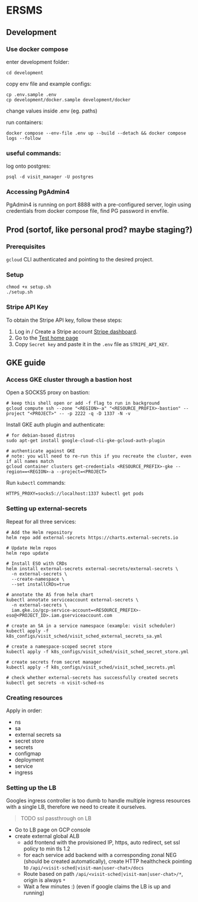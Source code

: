 # ERSMS

## Development
### Use docker compose
enter development folder:
```
cd development
```

copy env file and example configs:
```
cp .env.sample .env
cp development/docker.sample development/docker
```

change values inside .env (eg. paths)

run containers:
```
docker compose --env-file .env up --build --detach && docker compose logs --follow
```

### useful  commands:
log onto postgres:
```
psql -d visit_manager -U postgres
```

### Accessing PgAdmin4

PgAdmin4 is running on port 8888 with a pre-configured server, login using credentials from docker compose file, find PG password in envfile.

## Prod (sortof, like personal prod? maybe staging?)
### Prerequisites

`gcloud` CLI authenticated and pointing to the desired project.

### Setup

```shell
chmod +x setup.sh
./setup.sh
```

### Stripe API Key

To obtain the Stripe API key, follow these steps:
1. Log in / Create a Stripe account [Stripe dashboard](https://dashboard.stripe.com/).
2. Go to the [Test home page](https://dashboard.stripe.com/test/dashboard)
3. Copy `Secret key` and paste it in the `.env` file as `STRIPE_API_KEY`.

## GKE guide

### Access GKE cluster through a bastion host

Open a SOCKS5 proxy on bastion:

```shell
# keep this shell open or add -f flag to run in background
gcloud compute ssh --zone "<REGION>-a" "<RESOURCE_PROFIX>-bastion" --project "<PROJECT>" -- -p 2222 -q -D 1337 -N -v
```

Install GKE auth plugin and authenticate:

```shell
# for debian-based distros
sudo apt-get install google-cloud-cli-gke-gcloud-auth-plugin

# authenticate against GKE
# note: you will need to re-run this if you recreate the cluster, even if all names match
gcloud container clusters get-credentials <RESOURCE_PREFIX>-gke --region==<REGION>-a --project=<PROJECT>
```

Run `kubectl` commands:

```shell
HTTPS_PROXY=socks5://localhost:1337 kubectl get pods
```

### Setting up external-secrets

Repeat for all three services:

```shell
# Add the Helm repository
helm repo add external-secrets https://charts.external-secrets.io

# Update Helm repos
helm repo update

# Install ESO with CRDs
helm install external-secrets external-secrets/external-secrets \
  -n external-secrets \
  --create-namespace \
  --set installCRDs=true

# annotate the AS from helm chart
kubectl annotate serviceaccount external-secrets \
  -n external-secrets \
  iam.gke.io/gcp-service-account=<RESOURCE_PREFIX>-eso@<PROJECT_ID>.iam.gserviceaccount.com

# create an SA in a service namespace (example: visit scheduler)
kubectl apply -f k8s_configs/visit_sched/visit_sched_external_secrets_sa.yml

# create a namespace-scoped secret store
kubectl apply -f k8s_configs/visit_sched/visit_sched_secret_store.yml

# create secrets from secret manager
kubectl apply -f k8s_configs/visit_sched/visit_sched_secrets.yml

# check whether external-secrets has successfully created secrets
kubectl get secrets -n visit-sched-ns
```

### Creating resources

Apply in order:

- ns
- sa
- external secrets sa
- secret store
- secrets
- configmap
- deployment
- service
- ingress

### Setting up the LB

Googles ingress controller is too dumb to handle multiple ingress resources with a single LB, therefore we need to create it ourselves.

> TODO ssl passthrough on LB

- Go to LB page on GCP console
- create external global ALB
  - add frontend with the provisioned IP, https, auto redirect, set ssl policy to min tls 1.2
  - for each service add backend with a corresponding zonal NEG (should be created automatically), create HTTP healthcheck pointing to `/api/<visit-sched|visit-man|user-chat>/docs`
  - Route based on path `/api/<visit-sched|visit-man|user-chat>/*`, origin is always `*`
  - Wait a few minutes :) (even if google claims the LB is up and running)
